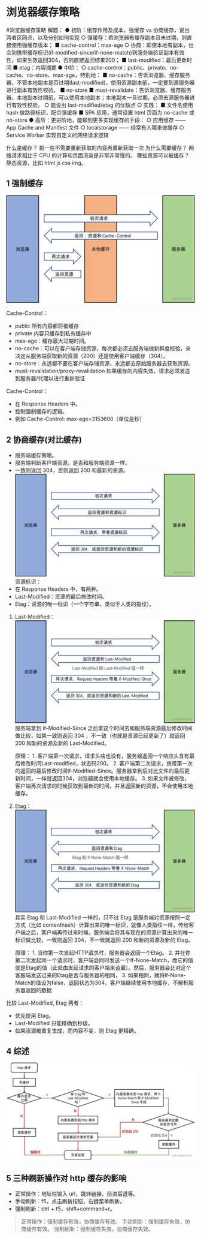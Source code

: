 # 浏览器缓存策略

#浏览器缓存策略
解题：
● 初阶：缓存作用及成本，强缓存 vs 协商缓存，说出两者区同点，以及分别如何实现
  ○ 强缓存：若浏览器有缓存副本且未过期，则直接使用强缓存版本；
    ■ cache-control：max-age
  ○ 协商：即使本地有副本，也会到携带缓存标识(if-modified-since/if-none-match)到服务端验证副本有效性，如果生效返回304，否则直接返回结果200；
    ■ last-modified：最后更新时间
    ■ etag：内容摘要
● 中阶：
  ○ cache-control：public、private、no-cache、no-store、max-age，特别地：
    ■ no-cache：告诉浏览器、缓存服务器，不管本地副本是否过期(last-modified)，使用资源副本前，一定要到源服务器进行副本有效性校验。
    ■ no-store
    ■ must-revalidate：告诉浏览器、缓存服务器，本地副本过期前，可以使用本地副本；本地副本一旦过期，必须去源服务器进行有效性校验。
  ○ 能说出 last-modified/etag 的优缺点
  ○ 实践：
    ■ 文件名使用 hash 做路径标识，配合强缓存
    ■ SPA 应用，通常设置 html 页面为 no-cache 或 no-store
● 高阶：更进阶地，能聊到更多实现缓存的手段：
  ○ 应用缓存 —— App Cache and Manifest 文件
  ○ localstorage —— 经常有人哪来做缓存
  ○ Service Worker 实现自定义的网络请求逻辑

什么是缓存？ 把一些不需要重新获取的内容再重新获取一次
为什么需要缓存？ 网络请求相比于 CPU 的计算和页面渲染是非常非常慢的。
哪些资源可以被缓存？ 静态资源，比如 html js css img。

## 1 强制缓存

![img](../HTTP/assets/16791261011712.jpg)

Cache-Control：

* public 所有内容都将被缓存
* private 内容只缓存到私有缓存中
* max-age：缓存最大过期时间。
* no-cache：可以在客户端存储资源，每次都必须去服务端做新鲜度校验，来决定从服务端获取新的资源（200）还是使用客户端缓存（304）。
* no-store：永远都不要在客户端存储资源，永远都去原始服务器去获取资源。
* must-revalidation/proxy-revalidation 如果缓存的内容失效，请求必须发送到服务器/代理以进行重新验证

Cache-Control：

* 在 Response Headers 中。
* 控制强制缓存的逻辑。
* 例如 Cache-Control: max-age=3153600（单位是秒）

## 2 协商缓存(对比缓存)

* 服务端缓存策略。
* 服务端判断客户端资源，是否和服务端资源一样。
* 一致则返回 304，否则返回 200 和最新的资源。
![img](../HTTP/assets/16791261680222.jpg)
资源标识：
* 在 Response Headers 中，有两种。
* Last-Modified：资源的最后修改时间。
* Etag：资源的唯一标识（一个字符串，类似于人类的指纹）。

1. Last-Modified：
    ![img](../HTTP/assets/16791261867383.jpg)
    服务端拿到 if-Modified-Since 之后拿这个时间去和服务端资源最后修改时间做比较，如果一致则返回 304 ，不一致（也就是资源已经更新了）就返回 200 和新的资源及新的 Last-Modified。

    原理：
       1. 客户端第一次请求，请求头啥也没有，服务器返回一个响应头含有最后修改时间Last-modified，状态码200。
       2. 客户端第二次请求，携带第一次的返回的最后修改时间If-Modified-Since。服务器拿到后对比文件的最后更新时间，一样就返回304，浏览器就会使用本地缓存。
       3. 如果文件被修改，客户端再次请求的时候获取到最新的时间，并且返回新的资源，不会使用本地缓存。

2. Etag：
    ![img](../HTTP/assets/16791261999673.jpg)
    其实 Etag 和 Last-Modified 一样的，只不过 Etag 是服务端对资源按照一定方式（比如 contenthash）计算出来的唯一标识，就像人类指纹一样，传给客户端之后，客户端再传过来时候，服务端会将其与现在的资源计算出来的唯一标识做比较，一致则返回 304，不一致就返回 200 和新的资源及新的 Etag。

    原理：
       1. 当你第一次发起HTTP请求时，服务器会返回一个Etag。
       2. 并在你第二次发起同一个请求时，客户端会同时发送一个If-None-Match，而它的值就是Etag的值（此处由发起请求的客户端来设置）。然后，服务器会比对这个客服端发送过来的Etag是否与服务器的相同，
       3. 如果相同，就将If-None-Match的值设为false，返回状态为304，客户端继续使用本地缓存，不解析服务器返回的数据

比较 Last-Modified, Etag 两者：

* 优先使用 Etag。
* Last-Modified 只能精确到秒级。
* 如果资源被重复生成，而内容不变，则 Etag 更精确。

## 4 综述

![img](../HTTP/assets/16791262432259.jpg)

## 5 三种刷新操作对 http 缓存的影响

* 正常操作：地址栏输入 url，跳转链接，前进后退等。
* 手动刷新：f5，点击刷新按钮，右键菜单刷新。
* 强制刷新：ctrl + f5，shift+command+r。

>正常操作：强制缓存有效，协商缓存有效。
>手动刷新：强制缓存失效，协商缓存有效。
>强制刷新：强制缓存失效，协商缓存失效。
